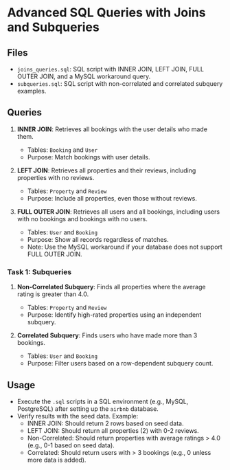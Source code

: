 # Advanced SQL Queries with Joins and Subqueries



## Files
- `joins_queries.sql`: SQL script with INNER JOIN, LEFT JOIN, FULL OUTER JOIN, and a MySQL workaround query.
- `subqueries.sql`: SQL script with non-correlated and correlated subquery examples.

## Queries


1. **INNER JOIN**: Retrieves all bookings with the user details who made them.
   - Tables: `Booking` and `User`
   - Purpose: Match bookings with user details.

2. **LEFT JOIN**: Retrieves all properties and their reviews, including properties with no reviews.
   - Tables: `Property` and `Review`
   - Purpose: Include all properties, even those without reviews.

3. **FULL OUTER JOIN**: Retrieves all users and all bookings, including users with no bookings and bookings with no users.
   - Tables: `User` and `Booking`
   - Purpose: Show all records regardless of matches.
   - Note: Use the MySQL workaround if your database does not support FULL OUTER JOIN.

### Task 1: Subqueries
1. **Non-Correlated Subquery**: Finds all properties where the average rating is greater than 4.0.
   - Tables: `Property` and `Review`
   - Purpose: Identify high-rated properties using an independent subquery.

2. **Correlated Subquery**: Finds users who have made more than 3 bookings.
   - Tables: `User` and `Booking`
   - Purpose: Filter users based on a row-dependent subquery count.

## Usage
- Execute the `.sql` scripts in a SQL environment (e.g., MySQL, PostgreSQL) after setting up the `airbnb` database.
- Verify results with the seed data. Example:
  - INNER JOIN: Should return 2 rows based on seed data.
  - LEFT JOIN: Should return all properties (2) with 0-2 reviews.
  - Non-Correlated: Should return properties with average ratings > 4.0 (e.g., 0-1 based on seed data).
  - Correlated: Should return users with > 3 bookings (e.g., 0 unless more data is added).

